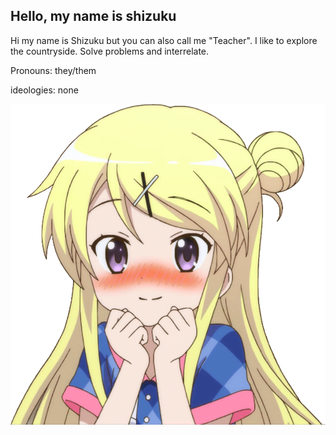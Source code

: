 ## Hello, my name is shizuku

Hi my name is Shizuku but you can also call me "Teacher". I like to explore the countryside. Solve problems and interrelate.

Pronouns: they/them

ideologies: none

<picture>
 <source media="(prefers-color-scheme: dark)" srcset="Anime-Girl-Blush-PNG-Clipart.png">
 <source media="(prefers-color-scheme: light)" srcset="anime-girl-with-brown-hair.jpg" width="660px" height="520px" style="transform: scaleX(-1);">
 <img alt="YOUR-ALT-TEXT" src="Anime-Girl-Blush-PNG-Clipart.png">
</picture>
